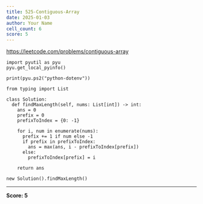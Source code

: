 ```yaml
---
title: 525-Contiguous-Array
date: 2025-01-03
author: Your Name
cell_count: 6
score: 5
---
```


https://leetcode.com/problems/contiguous-array


```
import pyutil as pyu
pyu.get_local_pyinfo()
```


```
print(pyu.ps2("python-dotenv"))
```


```
from typing import List
```


```
class Solution:
  def findMaxLength(self, nums: List[int]) -> int:
    ans = 0
    prefix = 0
    prefixToIndex = {0: -1}

    for i, num in enumerate(nums):
      prefix += 1 if num else -1
      if prefix in prefixToIndex:
        ans = max(ans, i - prefixToIndex[prefix])
      else:
        prefixToIndex[prefix] = i

    return ans
```


```
new Solution().findMaxLength()
```


---
**Score: 5**